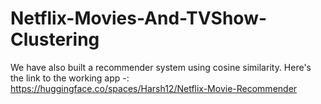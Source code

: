 # Netflix-Movies-And-TVShow-Clustering

We have also built a recommender system using cosine similarity. Here's the link to the working app -: https://huggingface.co/spaces/Harsh12/Netflix-Movie-Recommender
